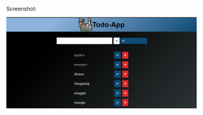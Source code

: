 Screenshot: 

![Screenshot 1](https://github.com/IamRash-7/todo-app/blob/master/screenshots/Screenshot.png?raw=true)
